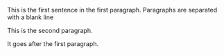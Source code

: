 This is the first sentence in the first paragraph. Paragraphs are separated with a blank line 

This is the second paragraph.  

It goes after the first paragraph. 
